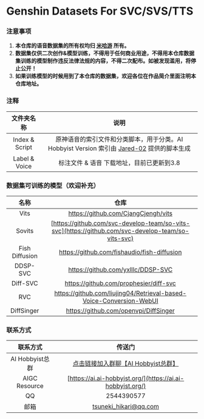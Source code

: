 # Genshin Datasets For SVC/SVS/TTS
### 注意事项
1. **本仓库的语音数据集的所有权均归 [米哈游](https://www.mihoyo.com/) 所有。**
2. **数据集仅供二次创作&模型训练，不得用于任何商业用途，不得用本仓库数据集训练的模型制作违反法律法规的内容，不得二次配布。如被发现滥用，将停止公开！**
3. **如果训练模型的时候用到了本仓库的数据集，欢迎各位在作品简介里面注明本仓库地址。**

### 注释

| 文件夹名称 |                             说明                             |
| :--------: | :----------------------------------------------------------: |
|   Index & Script   | 原神语音的索引文件和分类脚本，用于分类。AI Hobbyist Version 索引由 [Jared-02](https://github.com/Jared-02) 提供的脚本生成 |
|   Label & Voice    |       标注文件 & 语音 下载地址，目前已更新到3.8       |

### 数据集可训练的模型（欢迎补充）

|      名称      |                             仓库                             |
| :------------: | :----------------------------------------------------------: |
|      Vits      |             https://github.com/CjangCjengh/vits              |
|     Sovits     | [https://github.com/svc-develop-team/so-vits-svc](https://github.com/svc-develop-team/so-vits-svc) |
| Fish Diffusion |         https://github.com/fishaudio/fish-diffusion          |
|    DDSP-SVC    |              https://github.com/yxlllc/DDSP-SVC              |
|    Diff-SVC    |            https://github.com/prophesier/diff-svc            |
|      RVC       | https://github.com/liujing04/Retrieval-based-Voice-Conversion-WebUI |
|   DiffSinger   |            https://github.com/openvpi/DiffSinger             |

### 联系方式

|      联系方式      |                            传送门                            |
| :----------------: | :----------------------------------------------------------: |
| AI Hobbyist总群 | [点击链接加入群聊【AI Hobbyist总群】](http://qm.qq.com/cgi-bin/qm/qr?_wv=1027&k=7vd0kFFgSdgx3c3CZ33J01dx2XTdfelr&authKey=rsG7W1bP3mlsg3UfTpsVrLV%2BLYvmsqJvH%2F2KoWswFd3pa7nkBf0oEV5vCYvBHZLS&noverify=0&group_code=309046913) |
|   AIGC Resource   | [https://ai.ai-hobbyist.org/](https://ai.ai-hobbyist.org/) |
|         QQ         |                          2544390577                          |
|        邮箱        |                    tsuneki_hikari@qq.com                     |


